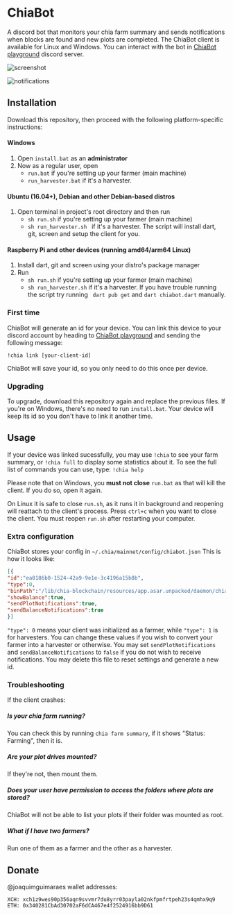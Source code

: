 # ChiaBot

A discord bot that monitors your chia farm summary and sends notifications when blocks are found and new plots are completed.
The ChiaBot client is available for Linux and Windows. You can interact with the bot in [ChiaBot playground](https://discord.gg/fPjnWYYFmp) discord server.

![screenshot](https://i.imgur.com/EJElMdH_d.webp?maxwidth=400&fidelity=grand)

![notifications](https://i.imgur.com/ZxVmS0L_d.webp?maxwidth=400&fidelity=grand)

## Installation 
Download this repository, then proceed with the following platform-specific instructions:

#### Windows
1. Open `` install.bat `` as an **administrator**
2. Now as a regular user, open 
   - `` run.bat `` if you're setting up your farmer (main machine) 
   - `` run_harvester.bat `` if it's a harvester.

#### Ubuntu (16.04+), Debian and other Debian-based distros
1. Open terminal in project's root directory and then run 
   - `` sh run.sh `` if you're setting up your farmer (main machine) 
   - ``sh run_harvester.sh `` if it's a harvester.
The script will install dart, git, screen and setup the client for you.

#### Raspberry Pi and other devices (running amd64/arm64 Linux)
1. Install dart, git and screen using your distro's package manager
2. Run 
   - `` sh run.sh `` if you're setting up your farmer (main machine)
   - `` sh run_harvester.sh `` if it's a harvester.
If you have trouble running the script try running `` dart pub get`` and `` dart chiabot.dart `` manually.

### First time
ChiaBot will generate an id for your device. You can link this device to your discord account by heading to [ChiaBot playground](https://discord.gg/fPjnWYYFmp) and sending the following message:
```
!chia link [your-client-id]
```
ChiaBot will save your id, so you only need to do this once per device.

### Upgrading
To upgrade, download this repository again and replace the previous files. 
If you're on Windows, there's no need to run `` install.bat ``.
Your device will keep its id so you don't have to link it another time.

## Usage
If your device was linked sucessfully, you may use `` !chia `` to see your farm summary, or `` !chia full `` to display some statistics about it.
To see the full list of commands you can use, type: `` !chia help ``

Please note that on Windows, you **must not close** ``run.bat`` as that will kill the client. If you do so, open it again.

On Linux it is safe to close ``run.sh``, as it runs it in background and reopening will reattach to the client's process.
Press ``ctrl+c`` when you want to close the client. You must reopen ``run.sh`` after restarting your computer.

### Extra configuration
ChiaBot stores your config in ``~/.chia/mainnet/config/chiabot.json``
This is how it looks like:
```json
[{
"id":"ea0186b0-1524-42a9-9e1e-3c4196a15b8b",
"type":0,
"binPath":"/lib/chia-blockchain/resources/app.asar.unpacked/daemon/chia",
"showBalance":true,
"sendPlotNotifications":true,
"sendBalanceNotifications":true
}]
```
``"type": 0`` means your client was initialized as a farmer, while ``"type": 1`` is for harvesters. You can change these values if you wish to convert your farmer into a harvester or otherwise.
You may set ``sendPlotNotifications`` and ``sendBalanceNotifications`` to ``false`` if you do not wish to receive notifications.
You may delete this file to reset settings and generate a new id.

### Troubleshooting
If the client crashes:
##### Is your chia farm running? 
  You can check this by running ` chia farm summary `, if it shows "Status: Farming", then it is.
##### Are your plot drives mounted?
  If they're not, then mount them.
##### Does your user have permission to access the folders where plots are stored?
  ChiaBot will not be able to list your plots if their folder was mounted as root.


##### What if I have two farmers?
  Run one of them as a farmer and the other as a harvester.
  
## Donate
@joaquimguimaraes wallet addresses:
```
XCH: xch1z9wes90p356aqn9svvmr7du8yrr03payla02nkfpmfrtpeh23s4qmhx9q9
ETH: 0x340281CbAd30702aF6dCA467e4f2524916bb9D61
```
